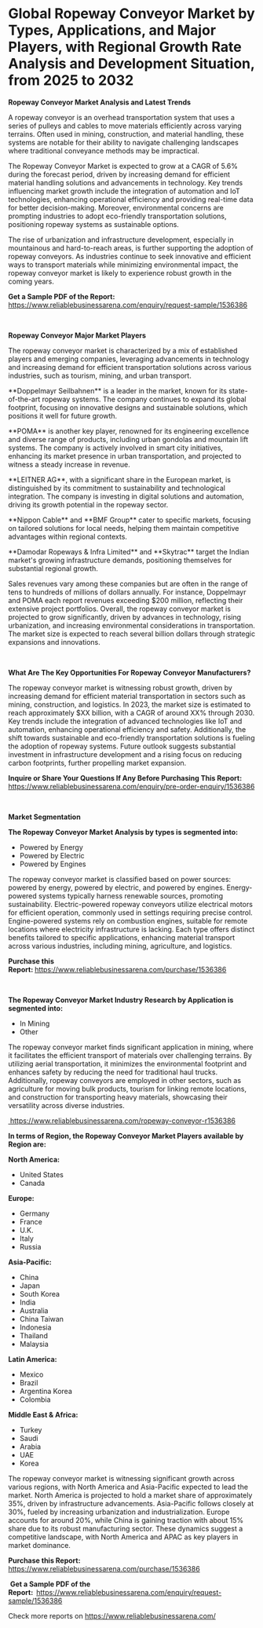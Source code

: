 <p><h1>Global Ropeway Conveyor Market by Types, Applications, and Major Players, with Regional Growth Rate Analysis and Development Situation, from 2025 to 2032</h1></p><p><strong>Ropeway Conveyor Market Analysis and Latest Trends</strong></p>
<p><p>A ropeway conveyor is an overhead transportation system that uses a series of pulleys and cables to move materials efficiently across varying terrains. Often used in mining, construction, and material handling, these systems are notable for their ability to navigate challenging landscapes where traditional conveyance methods may be impractical. </p><p>The Ropeway Conveyor Market is expected to grow at a CAGR of 5.6% during the forecast period, driven by increasing demand for efficient material handling solutions and advancements in technology. Key trends influencing market growth include the integration of automation and IoT technologies, enhancing operational efficiency and providing real-time data for better decision-making. Moreover, environmental concerns are prompting industries to adopt eco-friendly transportation solutions, positioning ropeway systems as sustainable options. </p><p>The rise of urbanization and infrastructure development, especially in mountainous and hard-to-reach areas, is further supporting the adoption of ropeway conveyors. As industries continue to seek innovative and efficient ways to transport materials while minimizing environmental impact, the ropeway conveyor market is likely to experience robust growth in the coming years.</p></p>
<p><strong>Get a Sample PDF of the Report:&nbsp;</strong> <a href="https://www.reliablebusinessarena.com/enquiry/request-sample/1536386?utm_campaign=3013&utm_medium=2&utm_source=Github&utm_content=ia&utm_term=08042025&utm_id=ropeway-conveyor">https://www.reliablebusinessarena.com/enquiry/request-sample/1536386</a></p>
<p>&nbsp;</p>
<p><strong>Ropeway Conveyor Major Market Players</strong></p>
<p><p>The ropeway conveyor market is characterized by a mix of established players and emerging companies, leveraging advancements in technology and increasing demand for efficient transportation solutions across various industries, such as tourism, mining, and urban transport.</p><p>**Doppelmayr Seilbahnen** is a leader in the market, known for its state-of-the-art ropeway systems. The company continues to expand its global footprint, focusing on innovative designs and sustainable solutions, which positions it well for future growth.</p><p>**POMA** is another key player, renowned for its engineering excellence and diverse range of products, including urban gondolas and mountain lift systems. The company is actively involved in smart city initiatives, enhancing its market presence in urban transportation, and projected to witness a steady increase in revenue.</p><p>**LEITNER AG**, with a significant share in the European market, is distinguished by its commitment to sustainability and technological integration. The company is investing in digital solutions and automation, driving its growth potential in the ropeway sector.</p><p>**Nippon Cable** and **BMF Group** cater to specific markets, focusing on tailored solutions for local needs, helping them maintain competitive advantages within regional contexts.</p><p>**Damodar Ropeways & Infra Limited** and **Skytrac** target the Indian market's growing infrastructure demands, positioning themselves for substantial regional growth.</p><p>Sales revenues vary among these companies but are often in the range of tens to hundreds of millions of dollars annually. For instance, Doppelmayr and POMA each report revenues exceeding $200 million, reflecting their extensive project portfolios. Overall, the ropeway conveyor market is projected to grow significantly, driven by advances in technology, rising urbanization, and increasing environmental considerations in transportation. The market size is expected to reach several billion dollars through strategic expansions and innovations.</p></p>
<p>&nbsp;</p>
<p><strong>What Are The Key Opportunities For Ropeway Conveyor Manufacturers?</strong></p>
<p><p>The ropeway conveyor market is witnessing robust growth, driven by increasing demand for efficient material transportation in sectors such as mining, construction, and logistics. In 2023, the market size is estimated to reach approximately $XX billion, with a CAGR of around XX% through 2030. Key trends include the integration of advanced technologies like IoT and automation, enhancing operational efficiency and safety. Additionally, the shift towards sustainable and eco-friendly transportation solutions is fueling the adoption of ropeway systems. Future outlook suggests substantial investment in infrastructure development and a rising focus on reducing carbon footprints, further propelling market expansion.</p></p>
<p><strong>Inquire or Share Your Questions If Any Before Purchasing This Report:</strong> <a href="https://www.reliablebusinessarena.com/enquiry/pre-order-enquiry/1536386?utm_campaign=3013&utm_medium=2&utm_source=Github&utm_content=ia&utm_term=08042025&utm_id=ropeway-conveyor">https://www.reliablebusinessarena.com/enquiry/pre-order-enquiry/1536386</a></p>
<p>&nbsp;</p>
<p><strong>Market Segmentation</strong></p>
<p><strong>The Ropeway Conveyor Market Analysis by types is segmented into:</strong></p>
<p><ul><li>Powered by Energy</li><li>Powered by Electric</li><li>Powered by Engines</li></ul></p>
<p><p>The ropeway conveyor market is classified based on power sources: powered by energy, powered by electric, and powered by engines. Energy-powered systems typically harness renewable sources, promoting sustainability. Electric-powered ropeway conveyors utilize electrical motors for efficient operation, commonly used in settings requiring precise control. Engine-powered systems rely on combustion engines, suitable for remote locations where electricity infrastructure is lacking. Each type offers distinct benefits tailored to specific applications, enhancing material transport across various industries, including mining, agriculture, and logistics.</p></p>
<p><strong>Purchase this Report:&nbsp;</strong><a href="https://www.reliablebusinessarena.com/purchase/1536386?utm_campaign=3013&utm_medium=2&utm_source=Github&utm_content=ia&utm_term=08042025&utm_id=ropeway-conveyor">https://www.reliablebusinessarena.com/purchase/1536386</a></p>
<p>&nbsp;</p>
<p><strong>The Ropeway Conveyor Market Industry Research by Application is segmented into:</strong></p>
<p><ul><li>In Mining</li><li>Other</li></ul></p>
<p><p>The ropeway conveyor market finds significant application in mining, where it facilitates the efficient transport of materials over challenging terrains. By utilizing aerial transportation, it minimizes the environmental footprint and enhances safety by reducing the need for traditional haul trucks. Additionally, ropeway conveyors are employed in other sectors, such as agriculture for moving bulk products, tourism for linking remote locations, and construction for transporting heavy materials, showcasing their versatility across diverse industries.</p></p>
<p><a href="https://www.reliablebusinessarena.com/ropeway-conveyor-r1536386?utm_campaign=3013&utm_medium=2&utm_source=Github&utm_content=ia&utm_term=08042025&utm_id=ropeway-conveyor">&nbsp;https://www.reliablebusinessarena.com/ropeway-conveyor-r1536386</a></p>
<p><strong>In terms of Region, the Ropeway Conveyor Market Players available by Region are:</strong></p>
<p>
    <p> <strong> North America: </strong>
        <ul>
            <li>United States</li>
            <li>Canada</li>
        </ul>
        </p> 
    <p> <strong> Europe: </strong>
        <ul>
            <li>Germany</li>
            <li>France</li>
            <li>U.K.</li>
            <li>Italy</li>
            <li>Russia</li>
        </ul>
        </p> 
    <p> <strong> Asia-Pacific: </strong>
        <ul>
            <li>China</li>
            <li>Japan</li>
            <li>South Korea</li>
            <li>India</li>
            <li>Australia</li>
            <li>China Taiwan</li>
            <li>Indonesia</li>
            <li>Thailand</li>
            <li>Malaysia</li>
        </ul>
        </p> 
    <p> <strong> Latin America: </strong>
        <ul>
            <li>Mexico</li>
            <li>Brazil</li>
            <li>Argentina Korea</li>
            <li>Colombia</li>
        </ul>
        </p> 
    <p> <strong> Middle East & Africa: </strong>
        <ul>
            <li>Turkey</li>
            <li>Saudi</li>
            <li>Arabia</li>
            <li>UAE</li>
            <li>Korea</li>
        </ul>
    </p>
    </p>
<p><p>The ropeway conveyor market is witnessing significant growth across various regions, with North America and Asia-Pacific expected to lead the market. North America is projected to hold a market share of approximately 35%, driven by infrastructure advancements. Asia-Pacific follows closely at 30%, fueled by increasing urbanization and industrialization. Europe accounts for around 20%, while China is gaining traction with about 15% share due to its robust manufacturing sector. These dynamics suggest a competitive landscape, with North America and APAC as key players in market dominance.</p></p>
<p><strong>Purchase this Report: </strong><a href="https://www.reliablebusinessarena.com/purchase/1536386?utm_campaign=3013&utm_medium=2&utm_source=Github&utm_content=ia&utm_term=08042025&utm_id=ropeway-conveyor">https://www.reliablebusinessarena.com/purchase/1536386</a></p>
<p>&nbsp;<strong>Get a Sample PDF of the Report:&nbsp;&nbsp;</strong><a href="https://www.reliablebusinessarena.com/enquiry/request-sample/1536386?utm_campaign=3013&utm_medium=2&utm_source=Github&utm_content=ia&utm_term=08042025&utm_id=ropeway-conveyor">https://www.reliablebusinessarena.com/enquiry/request-sample/1536386</a></p>
<p><strong></strong></p>
<p>Check more reports on <a href="https://www.reliablebusinessarena.com/?utm_campaign=3013&utm_medium=2&utm_source=Github&utm_content=ia&utm_term=08042025&utm_id=ropeway-conveyor">https://www.reliablebusinessarena.com/</a></p>